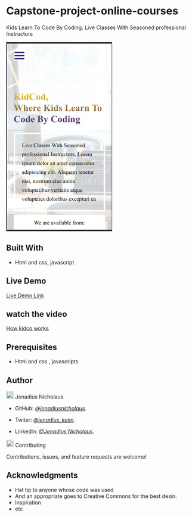 # Capstone-project-online-courses

Kids Learn To Code By Coding. Live Classes With Seasoned professional Instructors

![screenshot](assets/images/kidco.png)

## Built With

- Html and css, javascript

## Live Demo

[Live Demo Link](https://jenadiusnicholaus.github.io/capstone-project-online-courses/)

## watch the video

[How kidco works](https://www.loom.com/share/7f6de4e05ec04af980631927e6816e14)

## Prerequisites

- Html and css , javascripts

## Author

<img src="https://github.githubassets.com/images/icons/emoji/unicode/1f464.png" width="20" height=" 20" /> Jenadius Nicholaus

- GitHub: *[@jenadiusnicholaus](https://github.com/jenadiusnicholaus/)*.

- Twiter: *[@jenadius_kaim](https://twitter.com/jenadius_kaim)*.

- LinkedIn: *[@Jenadius Nicholaus](https://www.linkedin.com/in/jenadius-nicholaus-73126819b/)*.

<img src="https://github.githubassets.com/images/icons/emoji/unicode/1f91d.png" width="20" height=" 20" /> Contributing

 Contributions, issues, and feature requests are welcome!

## Acknowledgments

- Hat tip to anyone whose code was used
- And an appropriate  goes to  Creative Commons for the best desin.  
- Inspiration
- etc